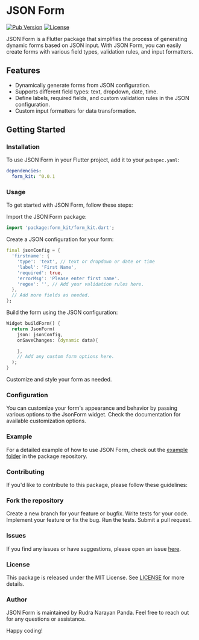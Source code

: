 # JSON Form

[![Pub Version](https://img.shields.io/pub/v/form_kit)](https://pub.dev/packages/form_kit)
[![License](https://img.shields.io/badge/license-MIT-blue.svg)](https://github.com/rnp0728/form_kit/blob/main/LICENSE)

JSON Form is a Flutter package that simplifies the process of generating dynamic forms based on JSON input. With JSON Form, you can easily create forms with various field types, validation rules, and input formatters.

## Features

- Dynamically generate forms from JSON configuration.
- Supports different field types: text, dropdown, date, time.
- Define labels, required fields, and custom validation rules in the JSON configuration.
- Custom input formatters for data transformation.

## Getting Started

### Installation

To use JSON Form in your Flutter project, add it to your `pubspec.yaml`:

```yaml
dependencies:
  form_kit: ^0.0.1
```

### Usage

To get started with JSON Form, follow these steps:

Import the JSON Form package:

```dart
import 'package:form_kit/form_kit.dart';
```

Create a JSON configuration for your form:

```dart
final jsonConfig = {
  'firstname': {
    'type': 'text', // text or dropdown or date or time 
    'label': 'First Name',
    'required': true,
    'errorMsg': 'Please enter first name'.
    'regex': '', // Add your validation rules here.
  },
  // Add more fields as needed.
};

```

Build the form using the JSON configuration:

```dart
Widget buildForm() {
  return JsonForm(
    json: jsonConfig,
    onSaveChanges: (dynamic data){

    },
    // Add any custom form options here.
  );
}

```

Customize and style your form as needed.

### Configuration

You can customize your form's appearance and behavior by passing various options to the JsonForm widget. Check the documentation for available customization options.

### Example

For a detailed example of how to use JSON Form, check out the <a href="https://github.com/rnp0728/form_kit/example">example folder</a> in the package repository.

### Contributing

If you'd like to contribute to this package, please follow these guidelines:

### Fork the repository

Create a new branch for your feature or bugfix.
Write tests for your code.
Implement your feature or fix the bug.
Run the tests.
Submit a pull request.

### Issues

If you find any issues or have suggestions, please open an issue <a href="https://github.com/rnp0728/form_kit/issues">here</a>.

### License

This package is released under the MIT License. See <a href="https://github.com/rnp0728/form_kit/blob/main/LICENSE">LICENSE</a> for more details.

### Author

JSON Form is maintained by Rudra Narayan Panda. Feel free to reach out for any questions or assistance.

Happy coding!
